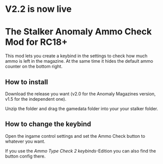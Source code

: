 # V2.2 is now live #

# The Stalker Anomaly **Ammo Check** Mod for RC18+ #

This mod lets you create a keybind in the settings to check how much ammo is left in the magazine. At the same time it hides the default ammo counter on the bottom right.

## How to install ##
Download the release you want (v2.0 for the Anomaly Magazines version, v1.5 for the independent one).

Unzip the folder and drag the gamedata folder into your your stalker folder.

## How to change the keybind ##
Open the ingame control settings and set the Ammo Check button to whatever you want.

If you use the *Ammo Type Check 2 keybinds*-Edition you can also find the button config there.
